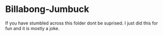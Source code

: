 # Billabong-Jumbuck
If you have stumbled across this folder dont be suprised.
I just did this for fun and it is mostly a joke.
